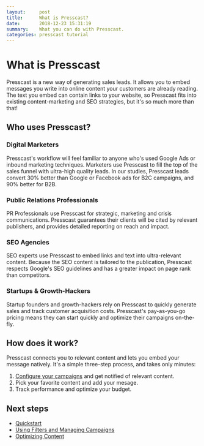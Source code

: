 ```yaml
---
layout:     post
title:      What is Presscast?
date:       2018-12-23 15:31:19
summary:    What you can do with Presscast.
categories: presscast tutorial
---
```


# What is Presscast

Presscast is a new way of generating sales leads.  It allows you to embed messages you write into online content your customers are already reading.  The text you embed can contain links to your website, so Presscast fits into existing content-marketing and SEO strategies, but it's so much more than that!

## Who uses Presscast?

### Digital Marketers

Presscast's workflow will feel familiar to anyone who's used Google Ads or inbound marketing techniques. Marketers use Presscast to fill the top of the sales funnel with ultra-high quality leads.  In our studies, Presscast leads convert 30% better than Google or Facebook ads for B2C campaigns, and 90% better for B2B.

### Public Relations Professionals

PR Professionals use Presscast for strategic, marketing and crisis communications.  Presscast guarantees their clients will be cited by relevant publishers, and provides detailed reporting on reach and impact.

### SEO Agencies

SEO experts use Presscast to embed links and text into ultra-relevant content.  Because the SEO content is tailored to the publication, Presscast respects Google's SEO guidelines and has a greater impact on page rank than competitors.

### Startups & Growth-Hackers

Startup founders and growth-hackers rely on Presscast to quickly generate sales and track customer acquisition costs.  Presscast's pay-as-you-go pricing means they can start quickly and optimize their campaigns on-the-fly.

## How does it work?

Presscast connects you to relevant content and lets you embed your message natively.  It's a simple three-step process, and takes only minutes:

1. [Configure your campaigns](2018-12-23-campaign.md) and get notified of relevant content.
2. Pick your favorite content and add your mesage.
3. Track performance and optimize your budget.

## Next steps

- [Quickstart](2018-12-23-quickstart.md)
- [Using Filters and Managing Campaigns](2018-12-23-campaign.md)
- [Optimizing Content](2018-12-23-optimize.md)
